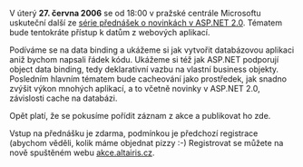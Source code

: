 <!-- dcterms:identifier = aspnetcz#98 -->
<!-- dcterms:title = Pozvánka na přednášku - data binding a cacheování (aktualizováno) -->
<!-- dcterms:abstract = V úterý 27. června 2006 se od 18:00 v pražské centrále Microsoftu uskuteční další ze série přednášek o novinkách v ASP.NET 2.0. Tématem bude tentokráte přístup k datům z webových aplikací. -->
<!-- np9:categoryId = 6 -->
<!-- x4w:category = Akce a události -->
<!-- np9:authorId = 1 -->
<!-- np9:authorEmail = michal.valasek@altairis.cz -->
<!-- dcterms:creator = Michal Altair Valášek -->
<!-- dcterms:created = 2006-06-18T05:57:59.807+02:00 -->
<!-- dcterms:dateAccepted = 2006-06-18T05:57:59.807+02:00 -->

V úterý **27. června 2006** se od 18:00 v pražské centrále Microsoftu uskuteční další ze [série přednášek o novinkách v ASP.NET 2.0](https://www.aspnet.cz/Articles/85-petidilny-seminar-novinky-v-asp-net-2-0.aspx). Tématem bude tentokráte přístup k datům z webových aplikací.

Podíváme se na data binding a ukážeme si jak vytvořit databázovou aplikaci aniž bychom napsali řádek kódu. Ukážeme si též jak ASP.NET podporují object data binding, tedy deklarativní vazbu na vlastní business objekty. Posledním hlavním tématem bude cacheování jako prostředek, jak snadno zvýšit výkon mnohých aplikací, a to včetně novinky v ASP.NET 2.0, závislosti cache na databázi.

Opět platí, že se pokusíme pořídit záznam z akce a publikovat ho zde.

Vstup na přednášku je zdarma, podmínkou je předchozí registrace (abychom věděli, kolik máme objednat pizzy :-) Registrovat se můžete na nově spuštěném webu [akce.altairis.cz](http://akce.altairis.cz/Event.aspx?EventId=1).